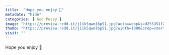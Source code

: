 ```yaml
---
title:  "Hope you enjoy 💖"
metadate: "hide"
categories: [ God Pussy ]
image: "https://preview.redd.it/j1ik5qwml6p51.jpg?auto=webp&s=d255351f21c77b48626ac16fb2617cefded2ae5b"
thumb: "https://preview.redd.it/j1ik5qwml6p51.jpg?width=1080&crop=smart&auto=webp&s=21a29cb96023f1c00c5e3360260ceddecfd92363"
visit: ""
---
```

Hope you enjoy 💖
